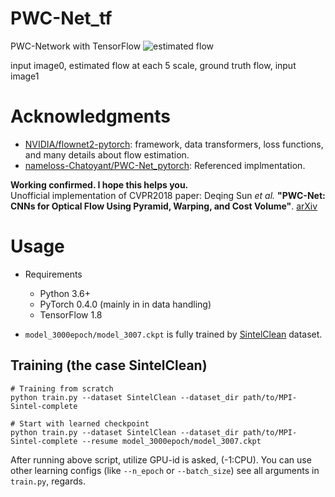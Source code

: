 # PWC-Net_tf
PWC-Network with TensorFlow
![estimated flow](https://i.imgur.com/DfN8glU.png)

input image0, estimated flow at each 5 scale, ground truth flow, input image1


# Acknowledgments
- [NVIDIA/flownet2-pytorch](https://github.com/NVIDIA/flownet2-pytorch): framework, data transformers, loss functions, and many details about flow estimation.
- [nameloss-Chatoyant/PWC-Net_pytorch](https://github.com/nameless-Chatoyant/PWC-Net_pytorch.git): Referenced implmentation.


**Working confirmed. I hope this helps you.**  
Unofficial implementation of CVPR2018 paper: Deqing Sun *et al.* **"PWC-Net: CNNs for Optical Flow Using Pyramid, Warping, and Cost Volume"**. [arXiv](https://arxiv.org/abs/1709.02371)


# Usage
- Requirements
    - Python 3.6+
    - PyTorch 0.4.0 (mainly in in data handling)
    - TensorFlow 1.8

- `model_3000epoch/model_3007.ckpt` is fully trained by [SintelClean](http://files.is.tue.mpg.de/sintel/MPI-Sintel-complete.zip) dataset.

## Training (the case SintelClean)

```
# Training from scratch
python train.py --dataset SintelClean --dataset_dir path/to/MPI-Sintel-complete 
```

```
# Start with learned checkpoint
python train.py --dataset SintelClean --dataset_dir path/to/MPI-Sintel-complete --resume model_3000epoch/model_3007.ckpt
```

After running above script, utilize GPU-id is asked, (-1:CPU). You can use other learning configs (like `--n_epoch` or `--batch_size`) see all arguments in `train.py`, regards.

